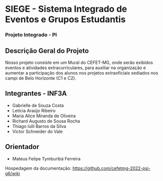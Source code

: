 # SIEGE - Sistema Integrado de Eventos e Grupos Estudantis
### Projeto Integrado - PI

## Descrição Geral do Projeto
Nosso projeto consiste em um Mural do CEFET-MG, onde serão exibidos eventos e atividades extracurriculares, para auxiliar na organização e aumentar a participação dos alunos nos projetos extraoficiais sediados nos campi de Belo Horizonte (C1 e C2).

## Integrantes - INF3A
* Gabrielle de Souza Costa
* Letícia Araújo Ribeiro
* Maria Alice Miranda de Oliveira
* Richard Augusto de Sousa Rocha
* Thiago Iulli Barros da Silva
* Victor Schneider do Vale

## Orientador
* Mateus Felipe Tymburibá Ferreira

Hospedagem da documentação: https://github.com/cefetmg-2022-psi-g6/wiki
